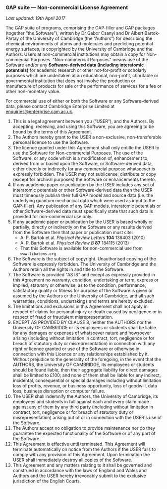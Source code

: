 ### GAP suite — Non-commercial License Agreement

*Last updated: 19th April 2017*

The GAP suite of programs, comprising the GAP-filler and GAP packages
(together “the Software”), written by Dr Gabor Csanyi and Dr Albert
Bartok-Partay of the University of Cambridge (the “Authors”) for
describing the chemical environments of atoms and molecules and
predicting potential energy surfaces, is copyrighted by the University
of Cambridge and the Authors. Users at non-commercial institutions may
obtain a copy for Non-commercial Purposes. "Non-commercial Purposes" 
means use of the Software and/or any **Software-derived data (including
interatomic potentials)** for academic research or other not-for-profit
or scholarly purposes which are undertaken at an educational, 
non-profit, charitable or governmental institution that does not
involve the production or manufacture of products for sale or the 
performance of services for a fee or other non-monetary value.

For commercial use of either or both the Software or any
Software-derived data, please contact Cambridge Enterprise Limited at
<enquiries@enterprise.cam.ac.uk>.

1.  This is a legal agreement between you (“USER”), and the Authors. By
    accepting, receiving, and using this Software, you are agreeing to
    be bound by the terms of this Agreement.
2.  The Authors hereby grant to the USER a non-exclusive,
    non-transferable personal licence to use the Software.
3.  The licence granted under this Agreement shall only entitle the USER
    to use the Software for Non-commercial Purposes. The use of the
    Software, or any code which is a modification of, enhancement to,
    derived from or based upon the Software, or Software-derived data,
    either directly or indirectly for any commercial purpose whatsoever
    is expressly forbidden. The USER may not sublicense, distribute or
    copy (except for archival purposes) the Software or enhancements
    thereto.
4.  If any academic paper or publication by the USER includes any set of
    interatomic potentials or other Software-derived data then the USER
    must timeously publish their full GAP model and source data (i.e.
    the underlying quantum mechanical data which were used as input to
    the GAP-filler). Any publication of any GAP models, interatomic
    potentials or other Software-derived data must specifically state
    that such data is provided for non-commercial use only.
5.  If any academic paper or publication by the USER is based wholly or
    partially, directly or indirectly on the Software or any results
    derived from the Software then that paper or publication must cite:
    -   A. P. Bartok et al. *Physical Review Letters* **104**
        136403 (2010)
    -   A. P. Bartok et al. *Physical Review B* **87** 184115 (2013)
    -   That this Software is available for non-commercial use from
        `www.libatoms.org`
6.  The Software is the subject of copyright. Unauthorised copying of
    the Software is expressly forbidden. The University of Cambridge and
    the Authors retain all the rights in and title to the Software.
7.  The Software is provided "AS IS" and except as expressly provided in
    this Agreement no warranty, condition, undertaking or term, express
    or implied, statutory or otherwise, as to the condition,
    performance, satisfactory quality or fitness for purpose of the
    Software is given or assumed by the Authors or the University of
    Cambridge, and all such warranties, conditions, undertakings and
    terms are hereby excluded.
8.  The limitations and exclusions in this Agreement shall not apply in
    respect of claims for personal injury or death caused by negligence
    or in respect of fraud or fraudulent misrepresentation.
9.  EXCEPT AS PROVIDED BY CLAUSE 8, neither the AUTHORS nor the
    University OF CAMBRIDGE or its employees or students shall be liable
    for any damages or expenses of whatsoever nature and howsoever
    arising (including without limitation in contract, tort, negligence
    or for breach of statutory duty or misrepresentation) in connection
    with any right or licence granted or use of the Software or
    otherwise in connection with this Licence or any relationships
    established by it. Without prejudice to the generality of the
    foregoing, in the event that the AUTHORS, the University OF
    CAMBRIDGE, its employees or students should be found liable, then
    their aggregate liability for direct damages shall be limited to
    £100; and none of them shall be liable for any indirect, incidental,
    consequential or special damages including without limitation loss
    of profits, revenue, or business opportunity, loss of goodwill, data
    loss, business disruption or computer failure.
10. The USER shall indemnify the Authors, the University of Cambridge,
    its employees and students in full against each and every claim made
    against any of them by any third party (including without limitation
    in contract, tort, negligence or for breach of statutory duty or
    misrepresentation) arising out of or in connection with the USER's
    use of the Software.
11. The Authors accept no obligation to provide maintenance nor do they
    guarantee the expected functionality of the Software or of any part
    of the Software.
12. This Agreement is effective until terminated. This Agreement will
    terminate automatically on notice from the Authors if the USER fails
    to comply with any provision of this Agreement. Upon termination the
    USER shall immediately destroy all copies of the Software.
13. This Agreement and any matters relating to it shall be governed and
    construed in accordance with the laws of England and Wales and
    Authors and the USER hereby irrevocably submit to the exclusive
    jurisdiction of the English Courts.

